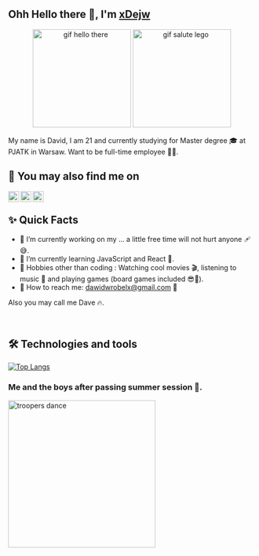 ## Ohh Hello there 👋, I'm [xDejw](https://github.com/xDejw)
<p align="center">
  <img src="https://media1.giphy.com/media/xTiIzJSKB4l7xTouE8/giphy.gif" alt="gif hello there" height="200"/>
  <img src="https://user-images.githubusercontent.com/74014874/177051276-a00e55c8-aa89-457d-ab0e-efaa58239d36.gif" alt="gif salute lego" height="200"/>
</p>

<p>
  My name is David, I am 21 and currently studying for Master degree 🎓 at PJATK in Warsaw. Want to be full-time employee 🧑‍💼.
</p>

## 👀 You may also find me on
<p>
  <a href="https://steamcommunity.com/profiles/76561198074374282/">
    <img align="left" alt="Dave | Steam" width="22px" src="https://seeklogo.com/images/S/steam-logo-73274B19E3-seeklogo.com.png" />
  </a>
  <a href="https://open.spotify.com/user/21hstacqbxrzyf65kpciup6dy">
    <img align="left" alt="Dave | Spotify" width="22px" src="https://seeklogo.com/images/S/spotify-2015-logo-560E071CB7-seeklogo.com.png?v=637903118310000000" />
  </a>
  <a href="mailto:dawidwrobelx@gmail.com">
    <img align="left" alt="Dave | Gmail" width="22px" src="https://seeklogo.com/images/G/gmail-new-2020-logo-32DBE11BB4-seeklogo.com.png" />
  </a>
</p>

<br/>

## ✨ Quick Facts

- 🔭 I’m currently working on my ... a little free time will not hurt anyone 🩹😅.
- 🌱 I’m currently learning JavaScript and React 💪.
- 🎿 Hobbies other than coding : Watching cool movies 🎬, listening to music 🎵 and playing games (board games included 😎🎲).
- 📮 How to reach me: dawidwrobelx@gmail.com 🤙

Also you may call me Dave 🔥.

<br/>

## 🛠  Technologies and tools
<p>
</p>

[![Top Langs](https://github-readme-stats.vercel.app/api/top-langs/?username=xDejw&layout=compact&theme=nightowl&langs_count=10)](https://github.com/anuraghazra/github-readme-stats)

### Me and the boys after passing summer session 🤣.
<img src="https://c.tenor.com/1a6SagucLd0AAAAd/storm-trooper.gif" alt="troopers dance" height="300"/>


